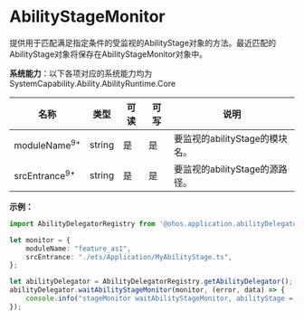 # AbilityStageMonitor

提供用于匹配满足指定条件的受监视的AbilityStage对象的方法。最近匹配的AbilityStage对象将保存在AbilityStageMonitor对象中。  

**系统能力**：以下各项对应的系统能力均为SystemCapability.Ability.AbilityRuntime.Core

| 名称                                                         | 类型     | 可读 | 可写 | 说明                                                         |
| ------------------------------------------------------------ | -------- | ---- | ---- | ------------------------------------------------------------ |
| moduleName<sup>9+</sup>                                                 | string   | 是   | 是   | 要监视的abilityStage的模块名。 |
| srcEntrance<sup>9+</sup> | string | 是   | 是   | 要监视的abilityStage的源路径。 |

**示例：**
```ts
import AbilityDelegatorRegistry from '@ohos.application.abilityDelegatorRegistry'

let monitor = {
    moduleName: "feature_as1",
    srcEntrance: "./ets/Application/MyAbilityStage.ts",
};

let abilityDelegator = AbilityDelegatorRegistry.getAbilityDelegator();
abilityDelegator.waitAbilityStageMonitor(monitor, (error, data) => {
    console.info("stageMonitor waitAbilityStageMonitor, abilityStage = " + JSON.stringify(data));
});
```